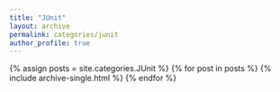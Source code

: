 ```yaml
---
title: "JUnit"
layout: archive
permalink: categories/junit
author_profile: true
---
```


{% assign posts = site.categories.JUnit %}
{% for post in posts %} {% include archive-single.html %} {% endfor %}
